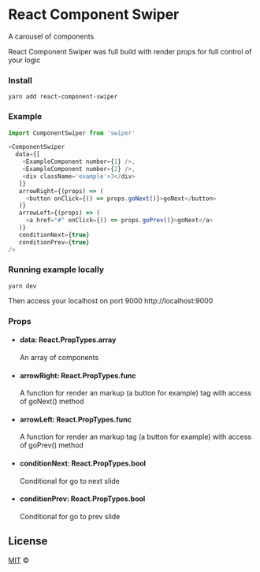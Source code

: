 # React Component Swiper
A carousel of components

React Component Swiper was full build with render props for full control of your logic

### Install
```
yarn add react-component-swiper
```

### Example
```javascript
import ComponentSwiper from 'swiper'

<ComponentSwiper
  data={[
    <ExampleComponent number={1} />,
    <ExampleComponent number={2} />,
    <div className='example'>3</div>
   ]}
   arrowRight={(props) => (
     <button onClick={() => props.goNext()}>goNext</button>
   )}
   arrowLeft={(props) => (
     <a href="#" onClick={() => props.goPrev()}>goNext</a>
   )}
   conditionNext={true}
   conditionPrev={true}
/>
```
### Running example locally
```
yarn dev
```
Then access your localhost on port 9000 http://localhost:9000

### Props

 - #### data: React.PropTypes.array
	An array of components
- #### arrowRight: React.PropTypes.func
	A function for render an markup (a button for example) tag with access of goNext() method
- #### arrowLeft: React.PropTypes.func
	A function for render an markup tag (a button for example) with access of goPrev() method
- #### conditionNext: React.PropTypes.bool
	Conditional for go to next slide
- #### conditionPrev: React.PropTypes.bool
	Conditional for go to prev slide

## License
[MIT](http://opensource.org/licenses/MIT) ©
